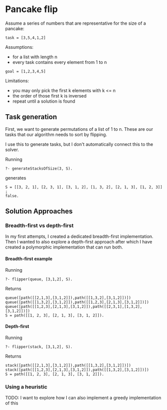 # Pancake flip

Assume a series of numbers that are representative for the size of a pancake:

```
task = [3,5,4,1,2]
```

Assumptions:
- for a list with length n
- every task contains every element from 1 to n

```
goal = [1,2,3,4,5]
```

Limitations:
- you may only pick the first k elements with k <= n
- the order of those first k is inversed
- repeat until a solution is found

## Task generation

First, we want to generate permutations of a list of 1 to n. These are our tasks
that our algorithm needs to sort by flipping.

I use this to generate tasks, but I don't automatically connect this to the solver.

Running

```
?- generateStacksOfSize(3, S).
```

generates

```
S = [[3, 2, 1], [2, 3, 1], [3, 1, 2], [1, 3, 2], [2, 1, 3], [1, 2, 3]] ;
false.
```

## Solution Approaches

### Breadth-first vs depth-first

In my first attempts, I created a dedicated breadth-first implementation. Then I
wanted to also explore a depth-first approach after which I have created a
polymorphic implementation that can run both.

#### Breadth-first example

Running

```
?- flipper(queue, [3,1,2], S).
```

Returns

```
queue([path([[2,1,3],[3,1,2]]),path([[1,3,2],[3,1,2]])])
queue([path([[1,3,2],[3,1,2]]),path([[1,2,3],[2,1,3],[3,1,2]])])
queue([path([[1,2,3],[2,1,3],[3,1,2]]),path([[2,3,1],[1,3,2],[3,1,2]])])
S = path([[1, 2, 3], [2, 1, 3], [3, 1, 2]]).
```

#### Depth-first

Running

```
?- flipper(stack, [3,1,2], S).
```

Returns

```
stack([path([[2,1,3],[3,1,2]]),path([[1,3,2],[3,1,2]])])
stack([path([[1,2,3],[2,1,3],[3,1,2]]),path([[1,3,2],[3,1,2]])])
S = path([[1, 2, 3], [2, 1, 3], [3, 1, 2]]).
```

### Using a heuristic

TODO: I want to explore how I can also implement a greedy implementation of this
